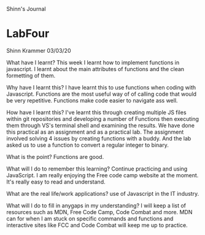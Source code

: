 Shinn's Journal
# LabFour
Shinn Krammer
03/03/20

What have I learnt?
This week I learnt how to implement functions in javascript. I learnt about the main attributes of functions and the clean formetting of them.

Why have I learnt this?
I have learnt this to use functions when coding with Javascript. Functions are the most useful way of of calling code that would be very repetitive. Functions make code easier to navigate ass well. 

How have I learnt this?
I've learnt this through creating multiple JS files within git repositories  and developing  a number of Functions then executing them through VS's terminal shell and examining the results. We have done this practical as an assignment and as a practical lab. The assignment involved solving 4 issues by creating functions with a buddy. And the lab asked us to use a function to convert a regular integer to binary. 

What is the point?
Functions are good.

What will I do to remember this learning?
Continue practicing and using JavaScript. I am really enjoying the Free code camp website at the moment. It's really easy to read and understand.


What are the real life/work applications?
use of Javascript in the IT industry. 

What will I do to fill in anygaps in my understanding?
I will keep a list of resources such as MDN, Free Code Camp, Code Combat and more. MDN can for when I am stuck on specific commands and functions and interactive sites like FCC and Code Combat will keep me up to practice.
